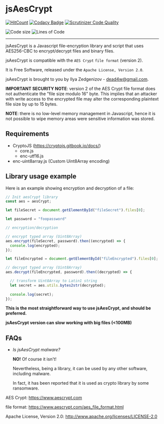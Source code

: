 # jsAesCrypt

[![HitCount](http://hits.dwyl.com/Dead4W/jsAesCrypt.svg)](http://hits.dwyl.com/Dead4W/jsAesCrypt)
[![Codacy Badge](https://app.codacy.com/project/badge/Grade/22824d9dd7ae46ceb865bc2a5cded250)](https://www.codacy.com/gh/Dead4W/jsAesCrypt/dashboard?utm_source=github.com&amp;utm_medium=referral&amp;utm_content=Dead4W/jsAesCrypt&amp;utm_campaign=Badge_Grade)
[![Scrutinizer Code Quality](https://scrutinizer-ci.com/g/Dead4W/jsAesCrypt/badges/quality-score.png?b=main&r=1)](https://scrutinizer-ci.com/g/Dead4W/jsAesCrypt/?branch=main)

![Code size](https://img.shields.io/github/languages/code-size/dead4w/jsaescrypt.svg)
![Lines of Code](https://tokei.rs/b1/github/dead4w/jsaescrypt?category=code)

------------------------
jsAesCrypt is a Javascript file-encryption library and script that uses AES256-CBC to encrypt/decrypt files and binary files.

jsAesCrypt is compatible with the `AES Crypt` `file format` (version 2).

It is Free Software, released under the `Apache License, Version 2.0`.

jsAesCrypt is brought to you by Ilya Zedgenizov - dead4w@gmail.com.
 
**IMPORTANT SECURITY NOTE**: version 2 of the AES Crypt file format does not authenticate the "file size modulo 16" byte. This implies that an attacker  
with write access to the encrypted file may alter the corresponding plaintext file size by up to 15 bytes.

**NOTE**: there is no low-level memory management in Javascript, hence it is not possible to wipe memory areas were sensitive information was stored.

Requirements
------------------------

 - CryptoJS (https://cryptojs.gitbook.io/docs/)
    - core.js
    - enc-utf16.js
 - enc-uint8array.js (Custom Uint8Array encoding)

Library usage example
------------------------
Here is an example showing encryption and decryption of a file:

```javascript
// Init aesCrypt library
const aes = aesCrypt;

let fileSecret = document.getElementById("fileSecret").files[0];

let password = "foopassword"

// encryption/decryption

// encrypt typed array (Uint8Array)
aes.encrypt(fileSecret, password).then((encrypted) => {
  console.log(encrypted);
});

let fileEncrypted = document.getElementById("fileEncrypted").files[0];

// decrypt typed array (Uint8Array)
aes.decrypt(fileEncrypted, password).then((decrypted) => {

  // transform Uint8Array to Latin1 string
  let secret = aes.utils.bytes2str(decrypted);
  
  console.log(secret);
});
```

**This is the most straightforward way to use jsAesCrypt, and should be preferred.**

**jsAesCrypt version can slow working with big files (<100MB)**

FAQs
------------------------
- *Is jsAesCrypt malware?*

  **NO!** Of course it isn't!

  Nevertheless, being a library, it can be used by any other software, including malware.
  
  In fact, it has been reported that it is used as crypto library by some ransomware.

AES Crypt: https://www.aescrypt.com

file format: https://www.aescrypt.com/aes_file_format.html

Apache License, Version 2.0: http://www.apache.org/licenses/LICENSE-2.0
